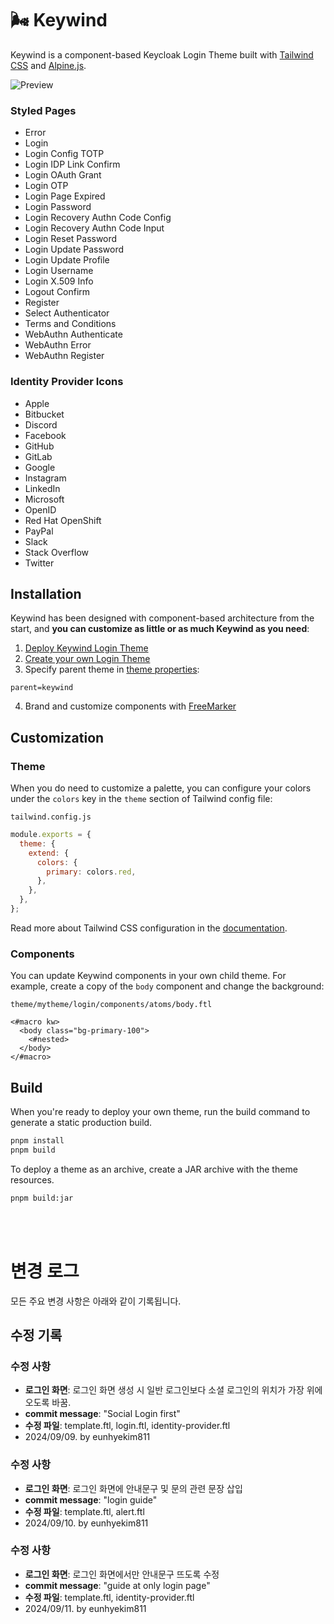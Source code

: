 # :wind_face: Keywind

Keywind is a component-based Keycloak Login Theme built with [Tailwind CSS](https://github.com/tailwindlabs/tailwindcss) and [Alpine.js](https://github.com/alpinejs/alpine).

![Preview](./preview.png)

### Styled Pages

- Error
- Login
- Login Config TOTP
- Login IDP Link Confirm
- Login OAuth Grant
- Login OTP
- Login Page Expired
- Login Password
- Login Recovery Authn Code Config
- Login Recovery Authn Code Input
- Login Reset Password
- Login Update Password
- Login Update Profile
- Login Username
- Login X.509 Info
- Logout Confirm
- Register
- Select Authenticator
- Terms and Conditions
- WebAuthn Authenticate
- WebAuthn Error
- WebAuthn Register

### Identity Provider Icons

- Apple
- Bitbucket
- Discord
- Facebook
- GitHub
- GitLab
- Google
- Instagram
- LinkedIn
- Microsoft
- OpenID
- Red Hat OpenShift
- PayPal
- Slack
- Stack Overflow
- Twitter

## Installation

Keywind has been designed with component-based architecture from the start, and **you can customize as little or as much Keywind as you need**:

1. [Deploy Keywind Login Theme](https://www.keycloak.org/docs/latest/server_development/#deploying-themes)
2. [Create your own Login Theme](https://www.keycloak.org/docs/latest/server_development/#creating-a-theme)
3. Specify parent theme in [theme properties](https://www.keycloak.org/docs/latest/server_development/#theme-properties):

```
parent=keywind
```

4. Brand and customize components with [FreeMarker](https://freemarker.apache.org/docs/dgui_quickstart_template.html)

## Customization

### Theme

When you do need to customize a palette, you can configure your colors under the `colors` key in the `theme` section of Tailwind config file:

`tailwind.config.js`

```js
module.exports = {
  theme: {
    extend: {
      colors: {
        primary: colors.red,
      },
    },
  },
};
```

Read more about Tailwind CSS configuration in the [documentation](https://tailwindcss.com/docs/configuration).

### Components

You can update Keywind components in your own child theme. For example, create a copy of the `body` component and change the background:

`theme/mytheme/login/components/atoms/body.ftl`

```
<#macro kw>
  <body class="bg-primary-100">
    <#nested>
  </body>
</#macro>
```

## Build

When you're ready to deploy your own theme, run the build command to generate a static production build.

```bash
pnpm install
pnpm build
```

To deploy a theme as an archive, create a JAR archive with the theme resources.

```bash
pnpm build:jar
```

<br/>
<br/>

# 변경 로그

모든 주요 변경 사항은 아래와 같이 기록됩니다.

## 수정 기록

### 수정 사항
- **로그인 화면**: 로그인 화면 생성 시 일반 로그인보다 소셜 로그인의 위치가 가장 위에 오도록 바꿈.
- **commit message**: "Social Login first"
- **수정 파일**: template.ftl, login.ftl, identity-provider.ftl
-  2024/09/09. by eunhyekim811

### 수정 사항
- **로그인 화면**: 로그인 화면에 안내문구 및 문의 관련 문장 삽입
- **commit message**: "login guide"
- **수정 파일**: template.ftl, alert.ftl
-  2024/09/10. by eunhyekim811

### 수정 사항
- **로그인 화면**: 로그인 화면에서만 안내문구 뜨도록 수정
- **commit message**: "guide at only login page"
- **수정 파일**: template.ftl, identity-provider.ftl
-  2024/09/11. by eunhyekim811
